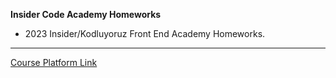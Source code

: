 **Insider Code Academy Homeworks**
- 2023 Insider/Kodluyoruz Front End Academy Homeworks. 
---
[Course Platform Link](https://cohorts.patika.dev/)
